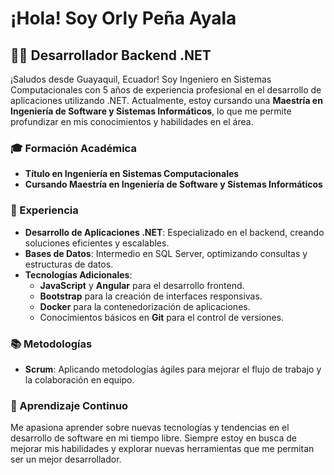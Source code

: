 # ¡Hola! Soy Orly Peña Ayala

## 👨‍💻 Desarrollador Backend .NET

¡Saludos desde Guayaquil, Ecuador! Soy Ingeniero en Sistemas Computacionales con 5 años de experiencia profesional en el desarrollo de aplicaciones utilizando .NET. Actualmente, estoy cursando una **Maestría en Ingeniería de Software y Sistemas Informáticos**, lo que me permite profundizar en mis conocimientos y habilidades en el área.

### 🎓 Formación Académica

- **Título en Ingeniería en Sistemas Computacionales**
- **Cursando Maestría en Ingeniería de Software y Sistemas Informáticos**

### 💼 Experiencia

- **Desarrollo de Aplicaciones .NET**: Especializado en el backend, creando soluciones eficientes y escalables.
- **Bases de Datos**: Intermedio en SQL Server, optimizando consultas y estructuras de datos.
- **Tecnologías Adicionales**:
  - **JavaScript** y **Angular** para el desarrollo frontend.
  - **Bootstrap** para la creación de interfaces responsivas.
  - **Docker** para la contenedorización de aplicaciones.
  - Conocimientos básicos en **Git** para el control de versiones.
  
### 📚 Metodologías

- **Scrum**: Aplicando metodologías ágiles para mejorar el flujo de trabajo y la colaboración en equipo.

### 🌱 Aprendizaje Continuo

Me apasiona aprender sobre nuevas tecnologías y tendencias en el desarrollo de software en mi tiempo libre. Siempre estoy en busca de mejorar mis habilidades y explorar nuevas herramientas que me permitan ser un mejor desarrollador.

